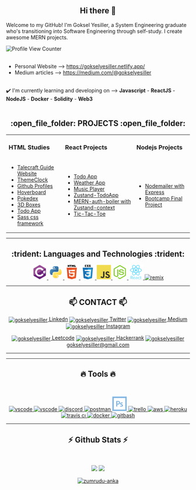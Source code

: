 <h2 align="center">Hi there 👋</h2>

Welcome to my GitHub! I'm Goksel Yesiller, a System Engineering graduate who's
transitioning into Software Engineering through self-study. I create awesome MERN projects.


![Profile View Counter](https://komarev.com/ghpvc/?username=mryesiller)
<br><br>

* Personal Website --> https://gokselyesiller.netlify.app/
* Medium articles  --> https://medium.com/@gokselyesiller
<br><br>

✔️ I'm currently learning and developing on  --> **Javascript** - **ReactJS** - **NodeJS** - **Docker** - **Solidity** - **Web3** 
<br><br>

<h2 align="center">:open_file_folder: PROJECTS :open_file_folder:</h2>

<div align="left">
  <table align="center"> 
      <tr>
        <td><h3>HTML Studies</h3></td>
        <td><h3>React Projects</h3></td>
        <td><h3>Nodejs Projects</h3></td>
      </tr> 
      <tr>
        <td>
          <ul>
          <li>    
            <a
              href="https://github.com/mryesiller/Talecraft_Guide_WebSite"
              target="blank"
              title="Talecraft"        
            >Talecraft Guide Website</a        
          </li>
          <li>    
            <a
              href="https://mryesiller.github.io/HTML-ThemeClock/"
              target="blank"
              title="ThemeClock"        
            >ThemeClock</a        
          </li>
          <li>    
            <a
              href="https://mryesiller.github.io/HTML_GithubProfiles/"
              target="blank"
              title="GithubProfiles"        
            >Github Profiles</a        
          </li>
          <li>    
            <a
              href="https://mryesiller.github.io/HTML_Hoverboard/"
              target="blank"
              title="Hoverboard"        
            >Hoverboard</a        
          </li>
          <li>    
            <a
              href="https://mryesiller.github.io/HTML_Pokedex/"
              target="blank"
              title="Pokedex"        
            >Pokedex</a        
          </li>
          <li>    
            <a
              href="https://mryesiller.github.io/HTML_3D_BOXES/"
              target="blank"
              title="3DBoxes"        
            >3D Boxes</a        
          </li>
          <li>    
            <a
              href="https://mryesiller.github.io/HTML_TodoApp/"
              target="blank"
              title="TodoApp"        
            >Todo App</a        
          </li>  
          <li>    
            <a
              href="https://mryesiller.github.io/sass-framework-project/"
              target="blank"
              title="Sass-Framework"        
            >Sass css framework</a        
          </li> 
      </ul>  
        </td>  
        <td>
          <ul>
            <li>    
              <a
                href="https://delightful-florentine-0e0912.netlify.app/"
                target="blank"
                title="TodoApp"        
              >Todo App</a        
            </li>
            <li>    
              <a
                href="https://mryesiller-react-weatherapp.herokuapp.com/"
                target="blank"
                title="WeatherApp"        
              >Weather App</a        
            </li>
            <li>    
              <a
                href="https://golden-zuccutto-812ec2.netlify.app/"
                target="blank"
                title="MusicPlayer"        
              >Music Player</a        
            </li>
            <li>    
              <a
                href="https://zustand-example.netlify.app/"
                target="blank"
                title="Zustand-TodoApp"        
              >Zustand-TodoApp</a        
            </li>
            <li>    
              <a
                href="https://github.com/mryesiller/mern-auth-boilerplate"
                target="blank"
                title="MERN auth with zustand"        
              >MERN-auth-boiler with Zustand-context </a        
            </li>
            <li>    
              <a href="https://react-tictactoe-zustand.netlify.app/"
                target="blank"
                title="tic-tac-toe"        
              >Tic-Tac-Toe </a        
            </li>
          </ul>  
        </td>            
        <td>
          <ul>
            <li>    
              <a
                href="https://nodemailer-expressjs.herokuapp.com/"
                target="blank"
                title="Nodemailer"        
              >Nodemailer with Express</a        
            </li>
            <li>    
              <a
                href="https://gusto-finalproject.herokuapp.com"
                target="blank"
                title="Patika Bootcamp Project"        
              >Bootcamp Final Project</a        
            </li>
          </ul>
        </td>  
     </tr>      
  </table>      
</div>  

<hr />
<h2 align="center">:trident: Languages and Technologies :trident:</h2>
<p align="center">
  <a href="https://www.w3schools.com/cs/" target="_blank">
    <img
      src="https://raw.githubusercontent.com/devicons/devicon/master/icons/csharp/csharp-original.svg"
      alt="csharp"
      width="40"
      height="40"
    />
  </a>
  <a href="https://www.w3schools.com/python/" target="_blank">
    <img
      src="https://raw.githubusercontent.com/devicons/devicon/master/icons/python/python-original.svg"
      alt="python"
      width="40"
      height="40"
    />
  </a>
  <a href="https://www.w3.org/html/" target="_blank">
    <img
      src="https://raw.githubusercontent.com/devicons/devicon/master/icons/html5/html5-original-wordmark.svg"
      alt="html5"
      width="40"
      height="40"
    />
  </a>
  <a href="https://www.w3schools.com/css/" target="_blank">
    <img
      src="https://raw.githubusercontent.com/devicons/devicon/master/icons/css3/css3-original-wordmark.svg"
      alt="css3"
      width="40"
      height="40"
    />
  </a>
  <a
    href="https://developer.mozilla.org/en-US/docs/Web/JavaScript"
    target="_blank"
  >
    <img
      src="https://raw.githubusercontent.com/devicons/devicon/master/icons/javascript/javascript-original.svg"
      alt="javascript"
      width="40"
      height="40"
    />
  </a>
  <a href="https://nodejs.org/en/" target="_blank">
    <img
      src="https://raw.githubusercontent.com/devicons/devicon/master/icons/nodejs/nodejs-original.svg"
      alt="nodejs"
      width="40"
      height="40"
    />
  </a>
  <a href="https://reactjs.org/" target="_blank">
    <img
      src="https://raw.githubusercontent.com/devicons/devicon/master/icons/react/react-original-wordmark.svg"
      alt="react"
      width="40"
      height="40"
    />
  </a>
   <a href="https://remix.ethereum.org/" target="_blank">
    <img
      src="https://www.logosvgpng.com/wp-content/uploads/2018/10/solidity-logo-vector.png"
      alt="remix"
      width="40"
      height="40"
    />
  </a>
</p>

<hr />
<h2 align="center">📫 CONTACT 📫</h2>
<p align="center">
  <a
    href="www.linkedin.com/in/gokselyesiller"
    target="blank"
    title="LinkedIn"
    ><img
      align="center"
      src="https://image.pngaaa.com/708/1947708-middle.png"
      alt="gokselyesiller"
      height="30"
      width="30"
    />
    Linkedn</a
  >
   <a href="https://twitter.com/MrYesiller" target="blank" title="Twitter"
    ><img
      align="center"
      src="https://clipartcraft.com/images/twitter-logo-png-green-4.png"
      alt="gokselyesiller"
      height="30"
      width="30"
    />
    Twitter</a
  > 
  <a href="https://medium.com/@gokselyesiller" target="blank" title="Medium"
    ><img
      align="center"
      src="https://cdn1.iconfinder.com/data/icons/social-media-logos-7/64/medium-512.png"
      alt="gokselyesiller"
      height="30"
      width="30"
    />
    Medium</a
  >  
  <a
    href="https://instagram.com/gokselyesiller"
    target="blank"
    title="Instagram"
    ><img
      align="center"
      src="https://upload.wikimedia.org/wikipedia/commons/thumb/e/e7/Instagram_logo_2016.svg/1200px-Instagram_logo_2016.svg.png"
      alt="gokselyesiller"
      height="30"
      width="30"
    />
    Instagram</a
  >  
</p>
<p align="center">
  <a
    href="https://leetcode.com/mryesiller/"
    target="blank"
    title="Leetcode"
    ><img
      align="center"
      src="https://external-content.duckduckgo.com/iu/?u=https%3A%2F%2Fleetcode.com%2Fstatic%2Fimages%2FLeetCode_logo.png&f=1&nofb=1"
      alt="gokselyesiller"
      height="30"
      width="30"
    />
    Leetcode</a
  >
  <a
    href="https://www.hackerrank.com/gokselyesiller"
    target="blank"
    title="LinkedIn"
    ><img
      align="center"
      src="https://cdn3.iconfinder.com/data/icons/logos-and-brands-adobe/512/160_Hackerrank-1024.png"
      alt="gokselyesiller"
      height="30"
      width="30"
    />
    Hackerrank</a
  >
  <a href="#" target="blank" title="gokselyesiller@gmail.com"
    ><img
      align="center"
      src="https://uxwing.com/wp-content/themes/uxwing/download/10-brands-and-social-media/gmail.png"
      alt="gokselyesiller"
      height="30"
      width="26"
    />
    gokselyesiller@gmail.com</a
  >
</p>
<hr />

<hr />
<h2 align="center">🔥 Tools 🔥</h2>
<br />
<p align="center">
  <a href="https://code.visualstudio.com/" target="_blank">
    <img
      src="https://upload.wikimedia.org/wikipedia/commons/thumb/9/9a/Visual_Studio_Code_1.35_icon.svg/1024px-Visual_Studio_Code_1.35_icon.svg.png"
      alt="vscode"
      width="40"
      height="40"
    />
  </a>
  <a href="https://visualstudio.microsoft.com/tr/" target="_blank">
    <img
      src="https://www.pikpng.com/pngl/m/216-2164742_visual-studio-2013-logo-visual-studio-logo-png.png"
      alt="vscode"
      width="40"
      height="40"
    />
  </a>
  <a href="https://discord.com/" target="_blank">
    <img
      src="https://cdn4.iconfinder.com/data/icons/logos-and-brands/512/91_Discord_logo_logos-512.png"
      alt="discord"
      width="30"
      height="30"
    />
  </a>
  <a href="https://postman.com" target="_blank">
    <img
      src="https://www.vectorlogo.zone/logos/getpostman/getpostman-icon.svg"
      alt="postman"
      width="40"
      height="40"
    />
  </a>
  <a href="https://www.photoshop.com/en" target="_blank">
    <img
      src="https://raw.githubusercontent.com/devicons/devicon/master/icons/photoshop/photoshop-line.svg"
      alt="photoshop"
      width="40"
      height="40"
    />
  </a>
  <a href="https://trello.com/en" target="_blank">
    <img
      src="https://cdn.iconscout.com/icon/free/png-512/trello-6-569395.png"
      alt="trello"
      width="40"
      height="40"
    />
  </a>
   <a href="https://aws.amazon.com/" target="_blank">
    <img
      src="https://external-content.duckduckgo.com/iu/?u=https%3A%2F%2Fa0.awsstatic.com%2Flibra-css%2Fimages%2Flogos%2Faws_logo_smile_1200x630.png&f=1&nofb=1"
      alt="aws"
      width="40"
      height="40"
    />
  </a>
  <a href="https://www.heroku.com/" target="_blank">
    <img
      src="https://external-content.duckduckgo.com/iu/?u=https%3A%2F%2Fdailysmarty-production.s3.amazonaws.com%2Fuploads%2Fpost%2Fimg%2F509%2Fheroku-logo.jpg&f=1&nofb=1"
      alt="heroku"
      width="40"
      height="40"
    />
  </a>
  <a href="https://www.travis-ci.com/" target="_blank">
    <img
      src="https://external-content.duckduckgo.com/iu/?u=https%3A%2F%2Fseekicon.com%2Ffree-icon-download%2Ftravis-ci_1.png&f=1&nofb=1"
      alt="travis cı"
      width="40"
      height="40"
    />
  </a>
  <a href="https://www.docker.com/" target="_blank">
    <img
      src="https://external-content.duckduckgo.com/iu/?u=https%3A%2F%2Fdatawokagaku.com%2Fwp-content%2Fuploads%2F2020%2F01%2Fdocker_icon.png&f=1&nofb=1"
      alt="docker"
      width="40"
      height="40"
    />
  </a>
    <a href="https://gitforwindows.org/" target="_blank">
    <img
      src="https://external-content.duckduckgo.com/iu/?u=https%3A%2F%2Fobscureproblemsandgotchas.com%2Fwp-content%2Fuploads%2F2018%2F09%2FGit-bash.png&f=1&nofb=1"
      alt="gitbash"
      width="40"
      height="40"
    />
  </a>
</p>
<hr />

<h2 align="center">⚡ Github Stats ⚡</h2>
<br />
<div align="center">
  <p float="left">
  <img height="180em" src="https://github-readme-stats.vercel.app/api?username=mryesiller&show_icons=true&hide_border=true&&count_private=true&include_all_commits=true" /> 
<img height="180em" src="https://github-readme-stats.vercel.app/api/top-langs/?username=mryesiller&show_icons=true&hide_border=true&layout=compact&langs_count=8"/>
</p>
</div>
<div align="center">
  <a
    href="https://github.com/denvercoder1/github-readme-streak-stats"
    title="Go to Source"
  >
    <img
      align="center"
      width="396"
      src="https://github-readme-streak-stats.herokuapp.com/?user=mryesiller&theme=react&border=61dafb&hide_border=true"
      alt="zumrudu-anka"
    />
  </a>  
</div>

<br /><br /><br /><br /><br /><br /><br /><br /><br /><br /><br />


